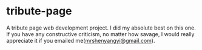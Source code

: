 # tribute-page
A tribute page web development project. I did my absolute best on this one. If you have any constructive criticism, no matter how savage, I would really appreciate it if you emailed me(mrshenyangyi@gmail.com).
